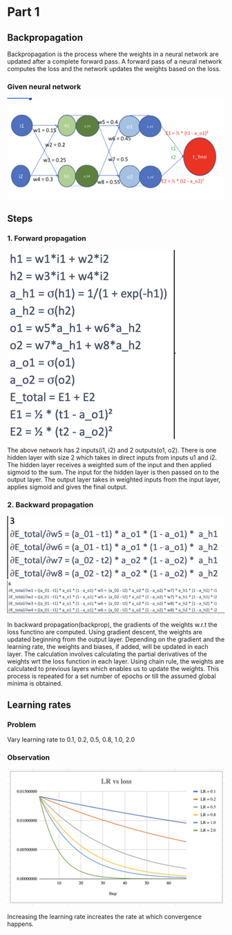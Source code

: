 # Part 1

## Backpropagation

Backpropagation is the process where the weights in a neural network are updated after a complete forward pass. A forward pass of a neural network computes the loss and the network updates the weights based on the loss.

### Given neural network

![Network](./images/Problem.png)

## Steps

### 1. Forward propagation

![Forward Pass](./images/forward_prop.png)

The above network has 2 inputs(i1, i2) and 2 outputs(o1, o2). There is one hidden layer with size 2 which takes in direct inputs from inputs u1 and i2. The hidden layer receives a weighted sum of the input and then applied sigmoid to the sum. The input for the hidden layer is then passed on to the output layer. The output layer takes in weighted inputs from the input layer, applies sigmoid and gives the final output.

### 2. Backward propagation

![Back prop](./images/back_prop_1.png)
![Back prop](./images/back_prop_2.png)

In backward propagation(backprop), the gradients of the weights w.r.t the loss functino are computed. Using gradient descent, the weights are updated beginning from the output layer. Depending on the gradient and the learning rate, the weights and biases, if added, will be updated in each layer. The calculation involves calculating the partial derivatives of the weights wrt the loss function in each layer. Using chain rule, the weights are calculated to previous layers which enables us to update the weights. This process is repeated for a set number of epochs or till the assumed global minima is obtained. 

## Learning rates


### Problem 

Vary learning rate to 0.1, 0.2, 0.5, 0.8, 1.0, 2.0

### Observation

![LR vs Loss](./images/lrvsloss.png)


Increasing the learning rate increates the rate at which convergence happens.